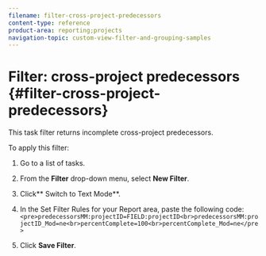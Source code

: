 ```yaml
---
filename: filter-cross-project-predecessors
content-type: reference
product-area: reporting;projects
navigation-topic: custom-view-filter-and-grouping-samples
---
```





# Filter: cross-project predecessors {#filter-cross-project-predecessors}

This task filter returns incomplete cross-project predecessors.


To apply this filter:



1. Go to a list of tasks.
1. From the **Filter**&nbsp;drop-down menu, select **New Filter**.

1. Click** Switch to Text Mode**.
1. In the Set Filter Rules for your Report area, paste the following code:  
   `<pre>predecessorsMM:projectID=FIELD:projectID<br>predecessorsMM:projectID_Mod=ne<br>percentComplete=100<br>percentComplete_Mod=ne</pre>`

1. Click **Save Filter**.


